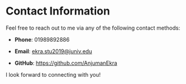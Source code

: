 
# Contact Information

Feel free to reach out to me via any of the following contact methods:

- **Phone**: 01989892886
- **Email**: ekra.stu2019@juniv.edu

- **GitHub**: https://github.com/AnjumanEkra

<!-- - **Twitter**: [Your Twitter Handle] -->
<!-- - **Portfolio**: [Link to Your Portfolio Website] -->

I look forward to connecting with you!